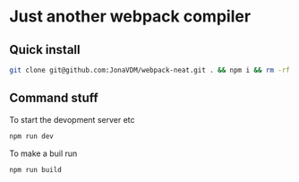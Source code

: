 # Just another webpack compiler

## Quick install
```bash
git clone git@github.com:JonaVDM/webpack-neat.git . && npm i && rm -rf .git
```

## Command stuff
To start the devopment server etc
```bash
npm run dev
```

To make a buil run
```bash
npm run build
```
